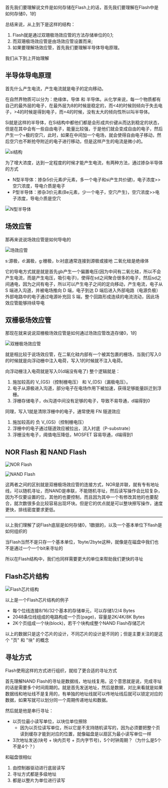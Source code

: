 首先我们要理解说文件是如何存储在Flash上的话，首先我们要理解在Flash中是如何存储0，1的

总结来说，从上到下是这样的结构：

1. Flash就是通过双珊极场效应管的方法存储单位的0,1; 
2. 而双珊极场效应管是由场效应管设置而来;
3. 如果要理解场效应管，首先我们要理解半导体导电原理。

我们从下到上开始理解

## 半导体导电原理

首先什么产生电流，产生电流就是电子的定向移动。

在自然界物质可以分为：绝缘体，导体 和 半导体。从化学来说，每一个物质都有自己的最外层的电子，在最外层为8的时候是稳定的，而<4的时候则倾向于失去电子，>4的时候是得到电子，而=4的时候，没有太大的倾向性所以叫半导体。

Si就是这样的半导体，在Si结构中都他们都是会形成共价键从而达到稳定的状态，但是在其中会有一些自由电子，能量比较强，于是他们就会变成自由的电子，然后产生一个+极的空穴，此时，如果在中间加一个电场，就会使得自由电子移动，然后空穴也不断抢夺附近的电子进行移动，但是这样产生的电流是微小的。

![si结构](imgs/si结构.png)

为了增大浓度，达到一定程度的时候才能产生电流，有两种方法，通过掺杂半导体的方式
+ N型半导体：掺杂5价元素(P元素，多一个电子和si产生共价键)，电子浓度>>空穴浓度，导电介质是电子
+ P型半导体：掺杂3价元素(Be元素，少一个电子，空穴产生)，空穴浓度>>电子浓度，导电介质是空穴

![N型半导体](imgs/N型半导体.png)

## 场效应管

那再来说说场效应管是如何导电的

![场效应管](imgs/场效应管.png)

s:源极，d:漏极，g:栅极，b:衬底通常连接到源极或接地 二氧化硅是绝缘体

它的导电方式就是就是首先gb产生一个偏置电压(因为中间有二氧化硅，所以不会产生电流，而是产生电压，吸引电子)，使得在sd之间聚合很多的电子，然后sd之间通电，因为之间有电子，所以可以产生电子之间的定向移动，产生电流，电子从 S 端进入沟道，并被电场推向 D 端，电子到达 D 端后进入外部电路（电源负极） 外部电路中的电子通过电源补充回 S 端，整个回路形成连续的电流流动，因此场效应管能够持续导电

## 双栅极场效应管

那现在就来说说双栅极场效应管是如何通过场效应管改造存储0，1的

![双栅极场效应管](imgs/双栅极场效应管.png)

就是相比较于说场效应管，在二氧化硅内部有一个被其包裹的栅场，当我们写入0的时候就是向浮动栅中注入电荷，写入1的时候就不注入电荷。

向浮动栅注入电荷就是写入0(d端没有电了) 整个逻辑就是：

1. 施加较高的 V_{GS}（控制栅电压） 和 V_{DS}（漏极电压）。
2. 电子从源极进入沟道，部分电子在电场作用下被加速，获得足够能量跃迁到浮栅。
3. 浮栅存储电子，ds沟道中间没有足够的电子，导致不易导通，d端得到0

同理，写入1就是清除浮栅中的电子，通常使用 FN 隧道效应
1. 施加较高的 负 V_{GS}（控制栅电压）
2. 浮栅中的电子通过隧道效应被拉出，流入衬底（P-substrate）
3. 浮栅没有电子，阈值电压降低，MOSFET 容易导通，d端得到1

## NOR Flash 和 NAND Flash

![NOR Flash](imgs/NOR_Flash电路.png)

![NAND Flash](imgs/NAND_Flash电路.png)

这两者之间的区别就是双栅极场效应管的连接方式，NOR是并联，就有专有地址线，可以随机寻址，而NAND是串联，不能随机寻址，然后读写操作会比较复杂，因为不仅要设置的位，其他的也要控制，而且因为其中一个有修改其他的也要配合，就次数很多会比较容易出现坏块。但是它的优点就是可以整块擦写操作，速度更快，排线密度要求更低。

---

以上我们理解了说Flash底层是如何存储0，1数据的，以及一个基本单位下flash是如何组织的

当Flash当然不是只存一个基本单位，1byte/2byte这种，就像是在磁盘中我们也不是通过一个一个bit来寻址的

所以在Flash结构中，我们也同样需要更大的单位来帮助我们更快的寻址

## Flash芯片结构

![Flash芯片结构](imgs/Flash芯片结构.png)

以上是一个Flash芯片结构的例子

+ 每个位线连接8/16/32个基本的存储单元，可以存储1/2/4 Bytes
+ 2048条位线组成的电路构成一个页(page)，容量是2K/4K/8K Bytes
+ 2K个页组成一个块(block)，若干个块构成整个NAND Flash存储芯片

以上的数据只是这个芯片的设计，不同芯片的设计是不同的；但是主要关注的是这个 "页" 和 "块" 的概念

## 寻址方式

Flash使用这样的方式进行组织，就给了更合适的寻址方式

首先理解NAND Flash的寻址是数据线，地址线复用。这个意思就是说，完成寻址的话是需要多个时间周期的。就是首先发送地址，然后是数据，对比来看就是如果数据线和地址线不是复用的，有单独的地址线就可以传地址线后就可以锁定对应的数据，如果写就可以划分同一个周期传递地址和数据。

然后就是他是串行寻址：
+ 以页位最小读写单位，以块位单位擦除
  + 因为以页位读写单位，所以它是不支持随机读写的，因为必须要把整个页读到缓存才能到对应的位置，就像磁盘是以扇区为最小读写单位一样
+ 3次地址发送(块号 + 块内页号 + 页内字节号)，5个时钟周期？（为什么是5个不是4个？）



和磁盘很相似
1. 由控制器驱动进行底层读写
2. 寻址方式都是多级地址
3. 都是以整片为单位进行读写
